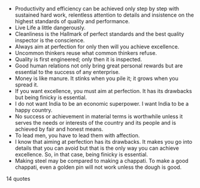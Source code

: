  - Productivity and efficiency can be achieved only step by step with sustained hard work, relentless attention to details and insistence on the highest standards of quality and performance.
 - Live Life a little dangerously.
 - Cleanliness is the Hallmark of perfect standards and the best quality inspector is the conscience.
 - Always aim at perfection for only then will you achieve excellence.
 - Uncommon thinkers reuse what common thinkers refuse.
 - Quality is first engineered; only then it is inspected.
 - Good human relations not only bring great personal rewards but are essential to the success of any enterprise.
 - Money is like manure. It stinks when you pile it; it grows when you spread it.
 - If you want excellence, you must aim at perfection. It has its drawbacks but being finicky is essential.
 - I do not want India to be an economic superpower. I want India to be a happy country.
 - No success or achievement in material terms is worthwhile unless it serves the needs or interests of the country and its people and is achieved by fair and honest means.
 - To lead men, you have to lead them with affection.
 - I know that aiming at perfection has its drawbacks. It makes you go into details that you can avoid but that is the only way you can achieve excellence. So, in that case, being finicky is essential.
 - Making steel may be compared to making a chappati. To make a good chappati, even a golden pin will not work unless the dough is good.

14 quotes